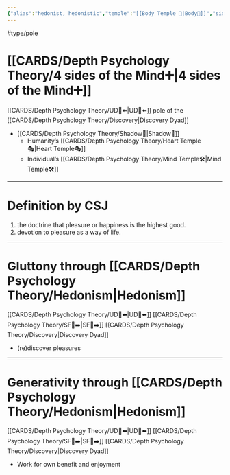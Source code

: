 ```yaml
---
{"alias":"hedonist, hedonistic","temple":"[[Body Temple 🌳|Body🌳]]","side":"[[Shadow👤|👤]]","Htemple":"[[Heart Temple🎭|Heart🎭]]","Itemple":"[[Mind Temple ⚒️|Mind⚒️]]","dg-publish":true,"permalink":"/cards/depth-psychology-theory/hedonism/","dgPassFrontmatter":true,"noteIcon":"1","created":"2022-12-31T17:44:59.239+01:00","updated":"2023-05-27T15:36:22.379+02:00"}
---
```


#type/pole 

# [[CARDS/Depth Psychology Theory/4 sides of the Mind➕\|4 sides of the Mind➕]] 
[[CARDS/Depth Psychology Theory/UD👤⬅️\|UD👤⬅️]] pole of the [[CARDS/Depth Psychology Theory/Discovery\|Discovery Dyad]] 
- [[CARDS/Depth Psychology Theory/Shadow👥\|Shadow👥]] 
	- Humanity’s [[CARDS/Depth Psychology Theory/Heart Temple🎭\|Heart Temple🎭]] 
	- Individual’s [[CARDS/Depth Psychology Theory/Mind Temple🛠️\|Mind Temple🛠️]] 
---
# Definition by CSJ 
1) the doctrine that pleasure or happiness is the highest good.
2) devotion to pleasure as a way of life.
---
# Gluttony through [[CARDS/Depth Psychology Theory/Hedonism\|Hedonism]] 
[[CARDS/Depth Psychology Theory/UD👤⬅️\|UD👤⬅️]] [[CARDS/Depth Psychology Theory/SF🤸➡️\|SF🤸➡️]] [[CARDS/Depth Psychology Theory/Discovery\|Discovery Dyad]] 
- (re)discover pleasures 
---
# Generativity through [[CARDS/Depth Psychology Theory/Hedonism\|Hedonism]] 
[[CARDS/Depth Psychology Theory/UD👤⬅️\|UD👤⬅️]] [[CARDS/Depth Psychology Theory/SF🤸➡️\|SF🤸➡️]] [[CARDS/Depth Psychology Theory/Discovery\|Discovery Dyad]] 
- Work for own benefit and enjoyment 